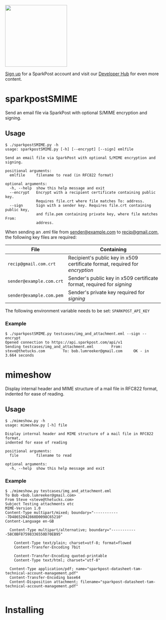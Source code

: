 <a href="https://www.sparkpost.com"><img src="https://www.sparkpost.com/sites/default/files/attachments/SparkPost_Logo_2-Color_Gray-Orange_RGB.svg" width="200px"/></a>

[Sign up](https://app.sparkpost.com/join?plan=free-0817?src=Social%20Media&sfdcid=70160000000pqBb&pc=GitHubSignUp&utm_source=github&utm_medium=social-media&utm_campaign=github&utm_content=sign-up) for a SparkPost account and visit our [Developer Hub](https://developers.sparkpost.com) for even more content.

# sparkpostSMIME

Send an email file via SparkPost with optional S/MIME encryption and signing.

## Usage

```
$ ./sparkpostSMIME.py -h
usage: sparkpostSMIME.py [-h] [--encrypt] [--sign] emlfile

Send an email file via SparkPost with optional S/MIME encryption and signing.

positional arguments:
  emlfile     filename to read (in RFC822 format)

optional arguments:
  -h, --help  show this help message and exit
  --encrypt   Encrypt with a recipient certificate containing public key.
              Requires file.crt where file matches To: address.
  --sign      Sign with a sender key. Requires file.crt containing public key,
              and file.pem containing private key, where file matches From:
              address.
```

When sending an .eml file from sender@example.com to recip@gmail.com, the following key files are required:

|File|Containing|
|---|---|
|`recip@gmail.com.crt`|Recipient's public key in x509 certificate format, required for *encryption*|       
|`sender@example.com.crt`|Sender's public key in x509 certificate format, required for *signing*|
|`sender@example.com.pem`|Sender's private key required for *signing*|

The following environment variable needs to be set: `SPARKPOST_API_KEY`

### Example

```
$ ./sparkpostSMIME.py testcases/img_and_attachment.eml --sign --encrypt
Opened connection to https://api.sparkpost.com/api/v1
Sending testcases/img_and_attachment.eml        From: steve@thetucks.com        To: bob.lumreeker@gmail.com     OK - in 3.664 seconds
```

# mimeshow

Display internal header and MIME structure of a mail file in RFC822 format, indented for ease of reading.

## Usage 

```
$ ./mimeshow.py -h
usage: mimeshow.py [-h] file

Display internal header and MIME structure of a mail file in RFC822 format,
indented for ease of reading

positional arguments:
  file        filename to read

optional arguments:
  -h, --help  show this help message and exit
```

### Example

```
$ ./mimeshow.py testcases/img_and_attachment.eml 
To Bob <bob.lumreeker@gmail.com>
From Steve <steve@thetucks.com>
Subject Testing attachments etc
MIME-Version 1.0
Content-Type multipart/mixed; boundary="------------7D48652042860D0098C65210"
Content-Language en-GB

  Content-Type multipart/alternative; boundary="------------58C0BF87598336550D70EB95"

    Content-Type text/plain; charset=utf-8; format=flowed
    Content-Transfer-Encoding 7bit

    Content-Transfer-Encoding quoted-printable
    Content-Type text/html; charset="utf-8"

  Content-Type application/pdf; name="sparkpost-datasheet-tam-technical-account-management.pdf"
  Content-Transfer-Encoding base64
  Content-Disposition attachment; filename="sparkpost-datasheet-tam-technical-account-management.pdf"
 
```

# Installing